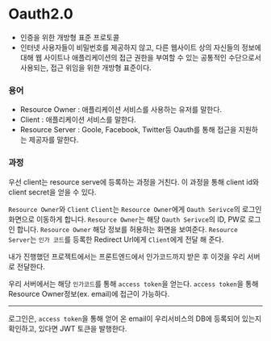 # Oauth2.0
- 인증을 위한 개방형 표준 프로토콜
- 인터넷 사용자들이 비밀번호를 제공하지 않고, 다른 웹사이트 상의 자신들의 정보에 대해
웹 사이트나 애플리케이션의 접근 권한을 부여할 수 있는 공통적인 수단으로서 사용되는, 접근 위임을 위한 개방형 표준이다.

### 용어
- Resource Owner : 애플리케이션 서비스를 사용하는 유저를 말한다.
- Client : 애플리케이션 서비스를 말한다.
- Resource Server : Goole, Facebook, Twitter등 Oauth를 통해 접근을 지원하는 제공자를 말한다.

### 과정

우선 client는 resource serve에 등록하는 과정을 거친다. 이 과정을 통해 client id와 client secret을 얻을 수 있다.

`Resource Owner`와 `Client`
`Client`는 `Resource Owner`에게 `Oauth Serivce`의 로그인 화면으로 이동하게 합니다.
`Resource Owner`는 해당 `Oauth Serivce`의 ID, PW로 로그인 합니다.
`Resource Owner` 해당 정보를 허용하는 화면을 보여준다.
`Resource Server`는 `인가 코드`를 등록한 Redirect Url에게 `Client`에게 전달 해 준다.


내가 진행했던 프로젝트에서는 프론트엔드에서 인가코드까지 받은 후 이것을 우리 서버로 전달한다.

우리 서버에서는 해당 `인가코드`를 통해 `access token`을 얻는다. 
`access token`을 통해 Resource Owner정보(ex. email)에 접근이 가능하다.

---

로그인은,
`access token`을 통해 얻어 온 email이 우리서비스의 DB에 등록되어 있는지 확인하고,
있다면 JWT 토큰을 발행한다.



